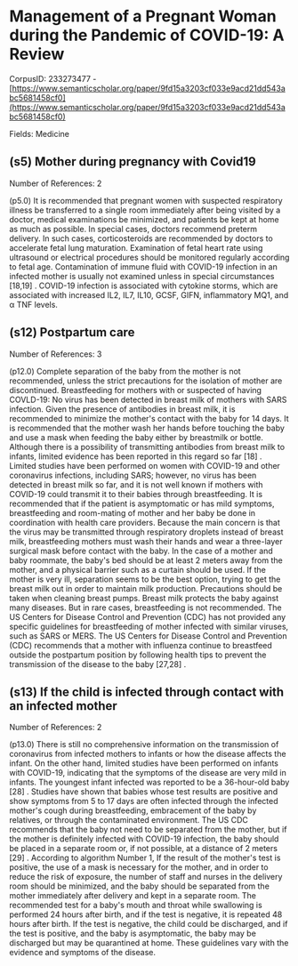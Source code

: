 # Management of a Pregnant Woman during the Pandemic of COVID-19: A Review

CorpusID: 233273477 - [https://www.semanticscholar.org/paper/9fd15a3203cf033e9acd21dd543abc5681458cf0](https://www.semanticscholar.org/paper/9fd15a3203cf033e9acd21dd543abc5681458cf0)

Fields: Medicine

## (s5) Mother during pregnancy with Covid19
Number of References: 2

(p5.0) It is recommended that pregnant women with suspected respiratory illness be transferred to a single room immediately after being visited by a doctor, medical examinations be minimized, and patients be kept at home as much as possible. In special cases, doctors recommend preterm delivery. In such cases, corticosteroids are recommended by doctors to accelerate fetal lung maturation. Examination of fetal heart rate using ultrasound or electrical procedures should be monitored regularly according to fetal age. Contamination of immune fluid with COVID-19 infection in an infected mother is usually not examined unless in special circumstances [18,19] . COVID-19 infection is associated with cytokine storms, which are associated with increased IL2, IL7, IL10, GCSF, GIFN, inflammatory MQ1, and α TNF levels.
## (s12) Postpartum care
Number of References: 3

(p12.0) Complete separation of the baby from the mother is not recommended, unless the strict precautions for the isolation of mother are discontinued. Breastfeeding for mothers with or suspected of having COVLD-19: No virus has been detected in breast milk of mothers with SARS infection. Given the presence of antibodies in breast milk, it is recommended to minimize the mother's contact with the baby for 14 days. It is recommended that the mother wash her hands before touching the baby and use a mask when feeding the baby either by breastmilk or bottle. Although there is a possibility of transmitting antibodies from breast milk to infants, limited evidence has been reported in this regard so far [18] . Limited studies have been performed on women with COVID-19 and other coronavirus infections, including SARS; however, no virus has been detected in breast milk so far, and it is not well known if mothers with COVID-19 could transmit it to their babies through breastfeeding. It is recommended that if the patient is asymptomatic or has mild symptoms, breastfeeding and room-mating of mother and her baby be done in coordination with health care providers. Because the main concern is that the virus may be transmitted through respiratory droplets instead of breast milk, breastfeeding mothers must wash their hands and wear a three-layer surgical mask before contact with the baby. In the case of a mother and baby roommate, the baby's bed should be at least 2 meters away from the mother, and a physical barrier such as a curtain should be used. If the mother is very ill, separation seems to be the best option, trying to get the breast milk out in order to maintain milk production. Precautions should be taken when cleaning breast pumps. Breast milk protects the baby against many diseases. But in rare cases, breastfeeding is not recommended. The US Centers for Disease Control and Prevention (CDC) has not provided any specific guidelines for breastfeeding of mother infected with similar viruses, such as SARS or MERS. The US Centers for Disease Control and Prevention (CDC) recommends that a mother with influenza continue to breastfeed outside the postpartum position by following health tips to prevent the transmission of the disease to the baby [27,28] .
## (s13) If the child is infected through contact with an infected mother
Number of References: 2

(p13.0) There is still no comprehensive information on the transmission of coronavirus from infected mothers to infants or how the disease affects the infant. On the other hand, limited studies have been performed on infants with COVID-19, indicating that the symptoms of the disease are very mild in infants. The youngest infant infected was reported to be a 36-hour-old baby [28] . Studies have shown that babies whose test results are positive and show symptoms from 5 to 17 days are often infected through the infected mother's cough during breastfeeding, embracement of the baby by relatives, or through the contaminated environment. The US CDC recommends that the baby not need to be separated from the mother, but if the mother is definitely infected with COVID-19 infection, the baby should be placed in a separate room or, if not possible, at a distance of 2 meters [29] . According to algorithm Number 1, If the result of the mother's test is positive, the use of a mask is necessary for the mother, and in order to reduce the risk of exposure, the number of staff and nurses in the delivery room should be minimized, and the baby should be separated from the mother immediately after delivery and kept in a separate room. The recommended test for a baby's mouth and throat while swallowing is performed 24 hours after birth, and if the test is negative, it is repeated 48 hours after birth. If the test is negative, the child could be discharged, and if the test is positive, and the baby is asymptomatic, the baby may be discharged but may be quarantined at home. These guidelines vary with the evidence and symptoms of the disease.
